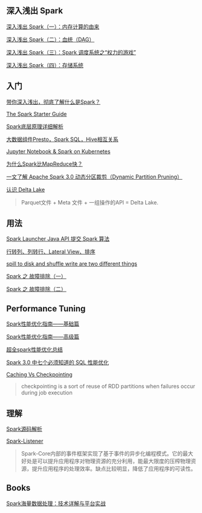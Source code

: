 ## 深入浅出 Spark
[深入浅出 Spark（一）：内存计算的由来](https://www.infoq.cn/article/oPpQzsJIFopeBpzVcbx7)

[深入浅出 Spark（二）：血统（DAG）](https://www.infoq.cn/article/LBzKJPoaFAre5c0cI4ur)

[深入浅出 Spark（三）：Spark 调度系统之“权力的游戏”](https://www.infoq.cn/article/5aOHzQIaXX6NlHriLtSI)

[深入浅出 Spark（四）：存储系统](https://www.infoq.cn/article/civuder65orp1lyods8a)

## 入门

[带你深入浅出，彻底了解什么是Spark？](https://blog.51cto.com/u_15105906/2842768)

[The Spark Starter Guide](https://hadoopsters.com/spark/)

[Spark底层原理详细解析](https://www.cnblogs.com/itlz/p/14343315.html)

[大数据组件Presto，Spark SQL，Hive相互关系](https://blog.csdn.net/yilulvxing/article/details/86220888)

[Jupyter Notebook & Spark on Kubernetes](https://towardsdatascience.com/jupyter-notebook-spark-on-kubernetes-880af7e06351)

[为什么Spark比MapReduce快？](https://www.zhihu.com/question/31930662)

[一文了解 Apache Spark 3.0 动态分区裁剪（Dynamic Partition Pruning）](https://blog.csdn.net/wypblog/article/details/102908685)

[认识 Delta Lake](https://zhuanlan.zhihu.com/p/87744720)
>Parquet文件 + Meta 文件 + 一组操作的API = Delta Lake.

## 用法

[Spark Launcher Java API 提交 Spark 算法](https://xie.infoq.cn/article/3d84053a4e17c468f0b546ef5)

[行转列、列转行、Lateral View、排序](https://www.cnblogs.com/ljhdo/p/14263019.html)

[spill to disk and shuffle write are two different things](https://stackoverflow.com/questions/41661849/spill-to-disk-and-shuffle-write-spark)

[Spark 之 故障排除（一） ](https://juejin.cn/post/6972333997774864420)

[Spark 之 故障排除（二） ](https://juejin.cn/post/6972853997812056100)

## Performance Tuning

[Spark性能优化指南——基础篇](https://tech.meituan.com/2016/04/29/spark-tuning-basic.html)

[Spark性能优化指南——高级篇](https://tech.meituan.com/2016/05/12/spark-tuning-pro.html)

[超全spark性能优化总结](https://zhuanlan.zhihu.com/p/108454557)

[Spark 3.0 中七个必须知道的 SQL 性能优化](http://www.cxyzjd.com/article/w397090770/107241259)

[Caching Vs Checkpointing](http://www.lifeisafile.com/Apache-Spark-Caching-Vs-Checkpointing/)
>checkpointing is a sort of reuse of RDD partitions when failures occur during job execution

## 理解

[Spark源码解析](https://juejin.cn/post/6968987830991192100)

[Spark-Listener](https://blog.csdn.net/asd491310/article/details/89210932)
>Spark-Core内部的事件框架实现了基于事件的异步化编程模式。它的最大好处是可以提升应用程序对物理资源的充分利用，能最大限度的压榨物理资源，提升应用程序的处理效率。缺点比较明显，降低了应用程序的可读性。

## Books
[Spark海量数据处理：技术详解与平台实战](https://weread.qq.com/web/reader/483326b071a52591483e940kc81322c012c81e728d9d180)
